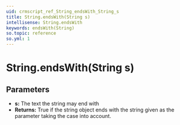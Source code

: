 ```yaml
---
uid: crmscript_ref_String_endsWith_String_s
title: String.endsWith(String s)
intellisense: String.endsWith
keywords: endsWith(String)
so.topic: reference
so.yml: 1
---
```


# String.endsWith(String s)

## Parameters

* **s:** The text the string may end with
* **Returns:** True if the string object ends with the string given as the parameter taking the case into account.
